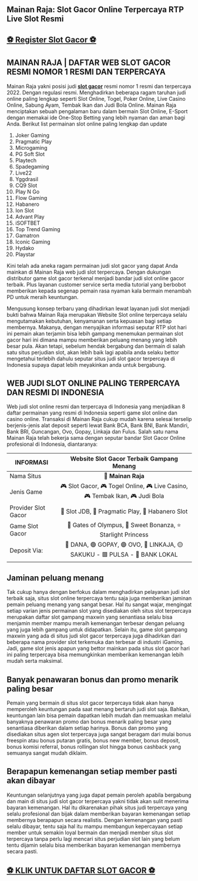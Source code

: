 ## Mainan Raja: Slot Gacor  Online Terpercaya RTP Live Slot Resmi

## [⚽ Register Slot Gacor ⚽](https://cutt.ly/8XIS7R9)

## MAINAN RAJA | DAFTAR WEB SLOT GACOR RESMI NOMOR 1 RESMI DAN TERPERCAYA

Mainan Raja yakni posisi judi **[slot gacor](https://rebrand.ly/mainanraja "slot gacor")** resmi nomor 1 resmi dan terpercaya 2022. Dengan regulasi resmi. Menghadirkan beberapa ragam taruhan judi online paling lengkap seperti Slot Online, Togel, Poker Online, Live Casino Online, Sabung Ayam, Tembak Ikan dan Judi Bola Online. Mainan Raja menciptakan sebuah pengalaman baru dalam bermain Slot Online, E-Sport dengan memakai ide One-Stop Betting yang lebih nyaman dan aman bagi Anda. Berikut list permainan slot online paling lengkap dan update

1. Joker Gaming
2. Pragmatic Play
3. Microgaming
4. PG Soft Slot
5. Playtech
6. Spadegaming
7. Live22
8. Yggdrasil
9. CQ9 Slot
10. Play N Go
11. Flow Gaming
12. Habanero
13. Ion Slot
14. Advant Play
15. iSOFTBET
16. Top Trend Gaming
17. Gamatron
18. Iconic Gaming
19. Hydako
20. Playstar

Kini telah ada aneka ragam permainan judi slot gacor yang dapat Anda mainkan di Mainan Raja web judi slot terpercaya. Dengan dukungan distributor game slot gacor terkenal menjadi bandar judi slot online gacor terbaik. Plus layanan customer service serta media tutorial yang berbobot memberikan kepada segenap pemain rasa nyaman kala bermain menambah PD untuk meraih keuntungan.

Mengusung konsep terbaru yang dihadirkan lewat layanan judi slot menjadi bukti bahwa Mainan Raja merupakan Website Slot online terpercaya selalu mengutamakan kebutuhan, kenyamanan serta kepuasan bagi setiap membernya. Makanya, dengan menyajikan informasi seputar RTP slot hari ini pemain akan terjamin bisa lebih gampang menemukan permainan slot gacor hari ini dimana mampu memberikan peluang menang yang lebih besar pula. Akan tetapi, sebelum hendak bergabung dan bermain di salah satu situs perjudian slot, akan lebih baik lagi apabila anda selaku bettor mengetahui terlebih dahulu seputar situs judi slot gacor terpercaya di Indonesia supaya dapat lebih meyakinkan anda untuk bergabung.

## WEB JUDI SLOT ONLINE PALING TERPERCAYA DAN RESMI DI INDONESIA

Web judi slot online resmi dan terpercaya di Indonesia yang menjadikan 8 daftar permainan yang resmi di Indonesia seperti game slot online dan casino online. Transaksi di Mainan Raja cukup mudah karena selesai terselip berjenis-jenis alat deposit seperti lewat Bank BCA, Bank BNI, Bank Mandiri, Bank BRI, Guncangan, Ovo, Gopay, Linkaja dan Fulus. Salah satu nama Mainan Raja telah bekerja sama dengan seputar bandar Slot Gacor Online profesional di Indonesia, diantaranya:

| INFORMASI | Website Slot Gacor Terbaik Gampang Menang |
| ------------- | :-------------: |
| Nama Situs | 🥇 **Mainan Raja** |
| Jenis Game | 🎮️ Slot Gacor, 🎮 Togel Online, 🎮 Live Casino, 🎮 Tembak Ikan, 🎮 Judi Bola |
| Provider Slot Gacor  | 🎯 Slot JDB, 🎯 Pragmatic Play, 🎯 Habanero Slot |
| Game Slot Gacor  | 🔱 Gates of Olympus, 🍭 Sweet Bonanza, ⭐ Starlight Princess |
| Deposit Via: |  🔵 DANA, 🟢 GOPAY, 🟣 OVO, 🔴 LINKAJA, 🟡 SAKUKU - 🟥 PULSA - 🔷 BANK LOKAL |


## Jaminan peluang menang 

Tak cukup hanya dengan berfokus dalam menghadirkan pelayanan judi slot terbaik saja, situs slot online terpercaya tentu saja juga memberikan jaminan pemain peluang menang yang sangat besar. Hal itu sangat wajar, mengingat setiap varian jenis permainan slot yang disediakan oleh situs slot terpercaya merupakan daftar slot gampang maxwin yang senantiasa selalu bisa menjamin member mampu meraih kemenangan terbesar dengan peluang yang juga lebih gampang untuk didapatkan. Selain itu, game slot gampang maxwin yang ada di situs judi slot gacor terpercaya juga dihadirkan dari beberapa nama provider slot terkemuka dan terbesar di industri iGaming. Jadi, game slot jenis apapun yang bettor mainkan pada situs slot gacor hari ini paling terpercaya bisa memungkinkan memberikan kemenangan lebih mudah serta maksimal. 

## Banyak penawaran bonus dan promo menarik paling besar

Pemain yang bermain di situs slot gacor terpercaya tidak akan hanya memperoleh keuntungan pada saat menang bertaruh judi slot saja. Bahkan, keuntungan lain bisa pemain dapatkan lebih mudah dan memuaskan melalui banyaknya penawaran promo dan bonus menarik paling besar yang senantiasa diberikan dalam setiap harinya. Bonus dan promo yang disediakan situs agen slot terpercaya juga sangat beragam dari mulai bonus freespin atau bonus putaran gratis, bonus new member, bonus deposit, bonus komisi referral, bonus rollingan slot hingga bonus cashback yang semuanya sangat mudah diklaim. 

## Berapapun kemenangan setiap member pasti akan dibayar

Keuntungan selanjutnya yang juga dapat pemain peroleh apabila bergabung dan main di situs judi slot gacor terpercaya yakni tidak akan sulit menerima bayaran kemenangan. Hal itu dikarenakan pihak situs judi terpercaya yang selalu profesional dan bijak dalam memberikan bayaran kemenangan setiap membernya berapapun secara realistis. Dengan kemenangan yang pasti selalu dibayar, tentu saja hal itu mampu membangun kepercayaan setiap member untuk semakin loyal bermain dan menjadi member situs slot terpercaya tanpa perlu lagi mencari situs perjudian slot lain yang belum tentu dijamin selalu bisa memberikan bayaran kemenangan membernya secara pasti.

## [⚽ KLIK UNTUK DAFTAR SLOT GACOR  ⚽](https://rebrand.ly/mainanraja)
